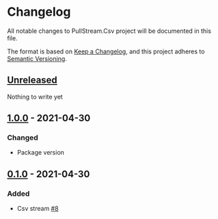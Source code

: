 # Changelog
All notable changes to PullStream.Csv project will be documented in this file.

The format is based on [Keep a Changelog](https://keepachangelog.com/en/1.0.0/),
and this project adheres to [Semantic Versioning](https://semver.org/spec/v2.0.0.html).

## [Unreleased]
Nothing to write yet

## [1.0.0] - 2021-04-30
### Changed
- Package version

## [0.1.0] - 2021-04-30
### Added
- Csv stream [#8](https://github.com/pepelev/PullStream/issues/8)

[Unreleased]: https://github.com/pepelev/pullstream/compare/csv-v1.0.0...pullstream-csv
[1.0.0]: https://github.com/pepelev/pullstream/compare/csv-v0.1.0...csv-v1.0.0
[0.1.0]: https://github.com/pepelev/pullstream/releases/tag/pullstream-json-v0.1.0